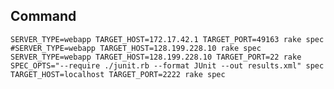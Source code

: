 ## Command 

    SERVER_TYPE=webapp TARGET_HOST=172.17.42.1 TARGET_PORT=49163 rake spec
	#SERVER_TYPE=webapp TARGET_HOST=128.199.228.10 rake spec
	SERVER_TYPE=webapp TARGET_HOST=128.199.228.10 TARGET_PORT=22 rake SPEC_OPTS="--require ./junit.rb --format JUnit --out results.xml" spec
    TARGET_HOST=localhost TARGET_PORT=2222 rake spec
